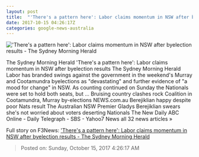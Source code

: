 ```yaml
---
layout: post
title:  "'There's a pattern here': Labor claims momentum in NSW after byelection results - The Sydney Morning Herald"
date: 2017-10-15 04:26:17Z
categories: google-news-australia
---
```


!['There's a pattern here': Labor claims momentum in NSW after byelection results - The Sydney Morning Herald](http://www.smh.com.au/content/dam/images/g/y/x/t/4/q/image.related.articleLeadwide.620x349.gz180a.png/1508041534630.jpg)

The Sydney Morning Herald 'There's a pattern here': Labor claims momentum in NSW after byelection results The Sydney Morning Herald Labor has branded swings against the government in the weekend's Murray and Cootamundra byelections as "devastating" and further evidence of "a mood for change" in NSW. As counting continued on Sunday the Nationals were set to hold both seats, but ... Bruising country clashes rock Coalition in Cootamundra, Murray by-elections NEWS.com.au Berejiklian happy despite poor Nats result The Australian NSW Premier Gladys Berejiklian swears she's not worried about voters deserting Nationals The New Daily ABC Online - Daily Telegraph - SBS - Yahoo7 News all 32 news articles »


Full story on F3News: ['There's a pattern here': Labor claims momentum in NSW after byelection results - The Sydney Morning Herald](http://www.f3nws.com/n/REdk3H)

> Posted on: Sunday, October 15, 2017 4:26:17 AM
